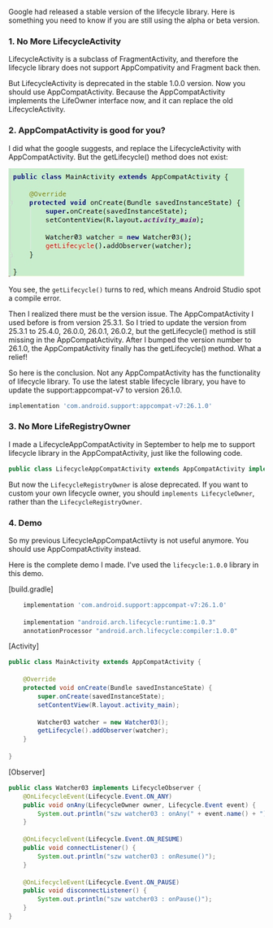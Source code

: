 Google had released a stable version of the lifecycle library. Here is something you need to know if you are still using the alpha or beta version. 

### 1. No More LifecycleActivity
LifecycleActivity is a subclass of FragmentActivity, and therefore the lifecycle library does not support AppCompativity and Fragment back then. 

But LifecycleActivity is deprecated in the stable 1.0.0 version.  Now you should use AppCompatActivity. Because the AppCompatActivity implements the LifeOwner interface now, and it can replace the old LifecycleActivity.

### 2. AppCompatActivity is good for you?
I did what the google suggests, and replace the LifecycleActivity with AppCompatActivity. But the getLifecycle() method does not exist:

![](./_image/2017-11-13-18-49-45.jpg)

You see, the `getLifecycle()` turns to red, which means Android Studio spot a compile error. 

Then I realized there must be the version issue. The AppCompatActivity I used before is from version 25.3.1.  So I tried to update the version from 25.3.1 to 25.4.0, 26.0.0, 26.0.1, 26.0.2, but the getLifecycle() method is still missing in the AppCompatActivity. After I bumped the version number to 26.1.0, the AppCompatActivity finally has the getLifecycle() method. What a relief!

So here is the conclusion. Not any AppCompatActivity has the functionality of lifecycle library. To use the latest stable lifecycle library, you have to update the support:appcompat-v7 to version 26.1.0.

```groovy
implementation 'com.android.support:appcompat-v7:26.1.0'
```

### 3. No More LifeRegistryOwner
I made a LifecycleAppCompatActivity in September to help me to support lifecycle library in the AppCompatActivity, just like the following code. 

```java
public class LifecycleAppCompatActivity extends AppCompatActivity implements LifecycleRegistryOwner { .. }
```

But now the `LifecycleRegistryOwner` is alose deprecated. If you want to custom your own lifecycle owner, you should `implements LifecycleOwner`, rather than the `LifecycleRegistryOwner`.


### 4. Demo
So my previous LifecycleAppCompatActiivty is not useful anymore. You should use AppCompatActivity instead. 

Here is the complete demo I made. I've used the `lifecycle:1.0.0` library in this demo.

[build.gradle]
```groovy
    implementation 'com.android.support:appcompat-v7:26.1.0'
    
    implementation "android.arch.lifecycle:runtime:1.0.3" 
    annotationProcessor "android.arch.lifecycle:compiler:1.0.0" 

```

[Activity]
```java
public class MainActivity extends AppCompatActivity {

    @Override
    protected void onCreate(Bundle savedInstanceState) {
        super.onCreate(savedInstanceState);
        setContentView(R.layout.activity_main);

        Watcher03 watcher = new Watcher03();
        getLifecycle().addObserver(watcher);
    }

}
```

[Observer]
```java
public class Watcher03 implements LifecycleObserver {
    @OnLifecycleEvent(Lifecycle.Event.ON_ANY)
    public void onAny(LifecycleOwner owner, Lifecycle.Event event) {
        System.out.println("szw watcher03 : onAny(" + event.name() + ")");
    }

    @OnLifecycleEvent(Lifecycle.Event.ON_RESUME)
    public void connectListener() {
        System.out.println("szw watcher03 : onResume()");
    }

    @OnLifecycleEvent(Lifecycle.Event.ON_PAUSE)
    public void disconnectListener() {
        System.out.println("szw watcher03 : onPause()");
    }
}
```


